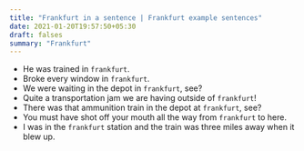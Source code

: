 ```yaml
---
title: "Frankfurt in a sentence | Frankfurt example sentences"
date: 2021-01-20T19:57:50+05:30
draft: falses
summary: "Frankfurt"
---
```

- He was trained in `frankfurt`.
- Broke every window in `frankfurt`.
- We were waiting in the depot in `frankfurt`, see?
- Quite a transportation jam we are having outside of `frankfurt`!
- There was that ammunition train in the depot at `frankfurt`, see?
- You must have shot off your mouth all the way from `frankfurt` to here.
- I was in the `frankfurt` station and the train was three miles away when it blew up.
                 
